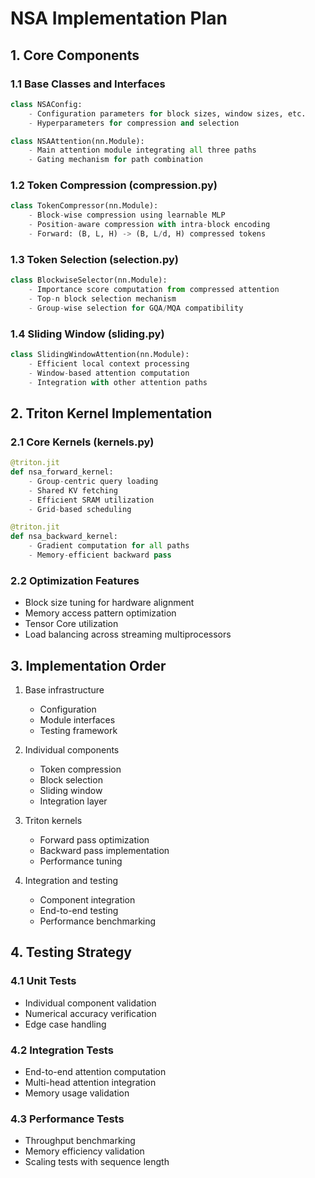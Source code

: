 # NSA Implementation Plan

## 1. Core Components

### 1.1 Base Classes and Interfaces
```python
class NSAConfig:
    - Configuration parameters for block sizes, window sizes, etc.
    - Hyperparameters for compression and selection

class NSAAttention(nn.Module):
    - Main attention module integrating all three paths
    - Gating mechanism for path combination
```

### 1.2 Token Compression (compression.py)
```python
class TokenCompressor(nn.Module):
    - Block-wise compression using learnable MLP
    - Position-aware compression with intra-block encoding
    - Forward: (B, L, H) -> (B, L/d, H) compressed tokens
```

### 1.3 Token Selection (selection.py)
```python
class BlockwiseSelector(nn.Module):
    - Importance score computation from compressed attention
    - Top-n block selection mechanism
    - Group-wise selection for GQA/MQA compatibility
```

### 1.4 Sliding Window (sliding.py)
```python
class SlidingWindowAttention(nn.Module):
    - Efficient local context processing
    - Window-based attention computation
    - Integration with other attention paths
```

## 2. Triton Kernel Implementation

### 2.1 Core Kernels (kernels.py)
```python
@triton.jit
def nsa_forward_kernel:
    - Group-centric query loading
    - Shared KV fetching
    - Efficient SRAM utilization
    - Grid-based scheduling

@triton.jit
def nsa_backward_kernel:
    - Gradient computation for all paths
    - Memory-efficient backward pass
```

### 2.2 Optimization Features
- Block size tuning for hardware alignment
- Memory access pattern optimization
- Tensor Core utilization
- Load balancing across streaming multiprocessors

## 3. Implementation Order

1. Base infrastructure
   - Configuration
   - Module interfaces
   - Testing framework

2. Individual components
   - Token compression
   - Block selection
   - Sliding window
   - Integration layer

3. Triton kernels
   - Forward pass optimization
   - Backward pass implementation
   - Performance tuning

4. Integration and testing
   - Component integration
   - End-to-end testing
   - Performance benchmarking

## 4. Testing Strategy

### 4.1 Unit Tests
- Individual component validation
- Numerical accuracy verification
- Edge case handling

### 4.2 Integration Tests
- End-to-end attention computation
- Multi-head attention integration
- Memory usage validation

### 4.3 Performance Tests
- Throughput benchmarking
- Memory efficiency validation
- Scaling tests with sequence length
